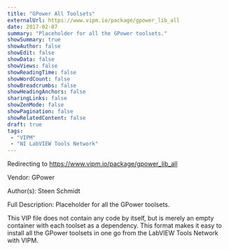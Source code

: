 ```yaml
---
title: "GPower All Toolsets"
externalUrl: https://www.vipm.io/package/gpower_lib_all
date: 2017-02-07
summary: "Placeholder for all the GPower toolsets."
showSummary: true
showAuthor: false
showEdit: false
showData: false
showViews: false
showReadingTime: false
showWordCount: false
showBreadcrumbs: false
showHeadingAnchors: false
sharingLinks: false
showZenMode: false
showPagination: false
showRelatedContent: false
draft: true
tags:
 - "VIPM"
 - "NI LabVIEW Tools Network"
---
```


Redirecting to https://www.vipm.io/package/gpower_lib_all

Vendor: GPower

Author(s): Steen Schmidt
 
Full Description:
Placeholder for all the GPower toolsets.

This VIP file does not contain any code by itself, but is merely an empty container with each toolset as a dependency. This format makes it easy to install all the GPower toolsets in one go from the LabVIEW Tools Network with VIPM.